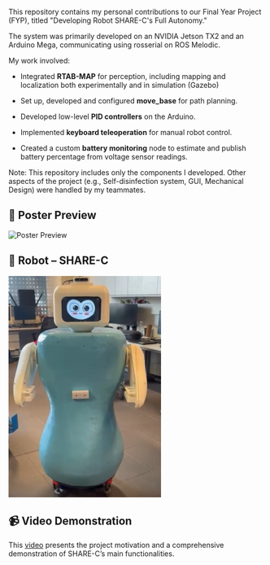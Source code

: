 This repository contains my personal contributions to our Final Year Project (FYP), titled "Developing Robot SHARE-C's Full Autonomy."

The system was primarily developed on an NVIDIA Jetson TX2 and an Arduino Mega, communicating using rosserial on ROS Melodic.

My work involved:

- Integrated **RTAB-MAP** for perception, including mapping and localization both experimentally and in simulation (Gazebo)

- Set up, developed and configured **move_base** for path planning.

- Developed low-level **PID controllers** on the Arduino.

- Implemented **keyboard teleoperation** for manual robot control.

- Created a custom **battery monitoring** node to estimate and publish battery percentage from voltage sensor readings.

Note: This repository includes only the components I developed. Other aspects of the project (e.g., Self-disinfection system, GUI, Mechanical Design) were handled by my teammates.

## 📌 Poster Preview

<img src="./FYP_Poster.png" alt="Poster Preview" width="500"/>

## 🤖 Robot – SHARE-C

<img src="./sharec_robot.PNG" alt="SHARE-C Robot" width="300"/>

## 📹 Video Demonstration

This [video](https://youtu.be/2a8PZjOhHwQ) presents the project motivation and a comprehensive demonstration of SHARE-C’s main functionalities.
